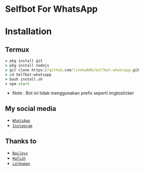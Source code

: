 # Selfbot For WhatsApp

# Installation

## Termux

```cmd
> pkg install git
> pkg install nodejs
> git clone https://github.com/lindow666/Selfbot-whatsapp.git
> cd Selfbot-whatsapp
> bash install.sh
> npm start
```

* Note : Bot ini tidak menggunakan prefix seperti imgtosticker

## My social media
* [`WhatsApp`](http://wa.me/6289513946766)
* [`Instagram`](http://instagram.com/lindoww.6)

## Thanks to
* [`Baileys`](https://github.com/adiwajshing/Baileys)
* [`Hafizh`](https://github.com/HAFizh-15)
* [`LolHuman`](https://github.com/LoLHuman)
